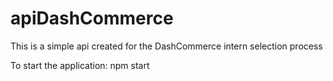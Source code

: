 # apiDashCommerce

This is a simple api created for the DashCommerce intern selection process

To start the application: npm start